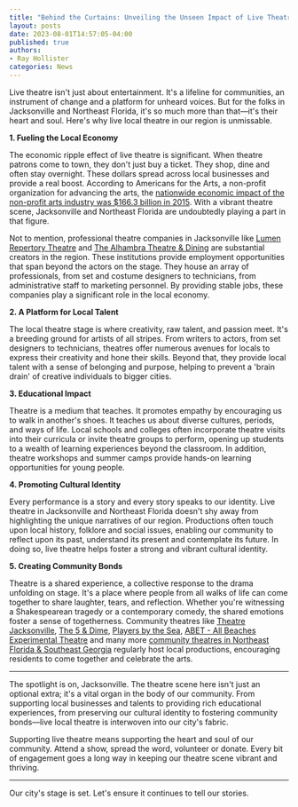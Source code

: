 ```yaml
---
title: "Behind the Curtains: Unveiling the Unseen Impact of Live Theatre in Jacksonville and Northeast Florida"
layout: posts
date: 2023-08-01T14:57:05-04:00
published: true
authors:
- Ray Hollister
categories: News
---
```

Live theatre isn't just about entertainment. It's a lifeline for communities, an instrument of change and a platform for unheard voices. But for the folks in Jacksonville and Northeast Florida, it's so much more than that—it's their heart and soul. Here's why live local theatre in our region is unmissable.

**1. Fueling the Local Economy**

The economic ripple effect of live theatre is significant. When theatre patrons come to town, they don't just buy a ticket. They shop, dine and often stay overnight. These dollars spread across local businesses and provide a real boost. According to Americans for the Arts, a non-profit organization for advancing the arts, the [nationwide economic impact of the non-profit arts industry was $166.3 billion in 2015](https://www.americansforthearts.org/by-program/reports-and-data/research-studies-publications/arts-economic-prosperity-5). With a vibrant theatre scene, Jacksonville and Northeast Florida are undoubtedly playing a part in that figure.

Not to mention, professional theatre companies in Jacksonville like [Lumen Repertory Theatre](/theatres/lumen-repertory-theatre) and [The Alhambra Theatre & Dining](/theatres/the-alhambra-theatre-and-dining) are substantial creators in the region. These institutions provide employment opportunities that span beyond the actors on the stage. They house an array of professionals, from set and costume designers to technicians, from administrative staff to marketing personnel. By providing stable jobs, these companies play a significant role in the local economy.

**2. A Platform for Local Talent**

The local theatre stage is where creativity, raw talent, and passion meet. It's a breeding ground for artists of all stripes. From writers to actors, from set designers to technicians, theatres offer numerous avenues for locals to express their creativity and hone their skills. Beyond that, they provide local talent with a sense of belonging and purpose, helping to prevent a 'brain drain' of creative individuals to bigger cities.

**3. Educational Impact**

Theatre is a medium that teaches. It promotes empathy by encouraging us to walk in another's shoes. It teaches us about diverse cultures, periods, and ways of life. Local schools and colleges often incorporate theatre visits into their curricula or invite theatre groups to perform, opening up students to a wealth of learning experiences beyond the classroom. In addition, theatre workshops and summer camps provide hands-on learning opportunities for young people.

**4. Promoting Cultural Identity**

Every performance is a story and every story speaks to our identity. Live theatre in Jacksonville and Northeast Florida doesn't shy away from highlighting the unique narratives of our region. Productions often touch upon local history, folklore and social issues, enabling our community to reflect upon its past, understand its present and contemplate its future. In doing so, live theatre helps foster a strong and vibrant cultural identity.

**5. Creating Community Bonds**

Theatre is a shared experience, a collective response to the drama unfolding on stage. It's a place where people from all walks of life can come together to share laughter, tears, and reflection. Whether you're witnessing a Shakespearean tragedy or a contemporary comedy, the shared emotions foster a sense of togetherness. Community theatres like [Theatre Jacksonville](/theatres/theatre-jacksonville/), [The 5 & Dime](/theatres/the-5-and-dime), [Players by the Sea](/theatres/players-by-the-sea/), [ABET - All Beaches Experimental Theatre](/theatres/abet-all-beaches-experimental-theatre/) and many more [community theatres in Northeast Florida & Southeast Georgia](/theatres/) regularly host local productions, encouraging residents to come together and celebrate the arts.

---

The spotlight is on, Jacksonville. The theatre scene here isn't just an optional extra; it's a vital organ in the body of our community. From supporting local businesses and talents to providing rich educational experiences, from preserving our cultural identity to fostering community bonds—live local theatre is interwoven into our city's fabric.

Supporting live theatre means supporting the heart and soul of our community. Attend a show, spread the word, volunteer or donate. Every bit of engagement goes a long way in keeping our theatre scene vibrant and thriving.

---

Our city's stage is set. Let's ensure it continues to tell our stories.

